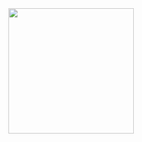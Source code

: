 <div align=""><img src="https://cdn.discordapp.com/attachments/897304698468565022/952407803836907620/readme.png" width="250px"></div>
